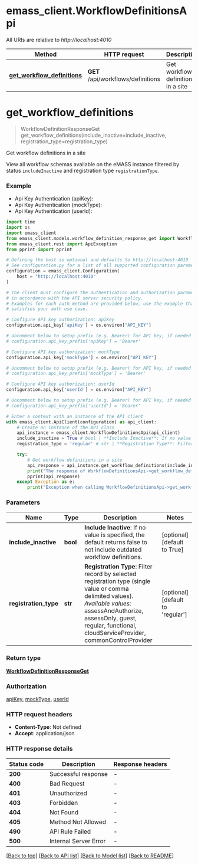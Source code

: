 # emass_client.WorkflowDefinitionsApi

All URIs are relative to *http://localhost:4010*

Method | HTTP request | Description
------------- | ------------- | -------------
[**get_workflow_definitions**](WorkflowDefinitionsApi.md#get_workflow_definitions) | **GET** /api/workflows/definitions | Get workflow definitions in a site


# **get_workflow_definitions**
> WorkflowDefinitionResponseGet get_workflow_definitions(include_inactive=include_inactive, registration_type=registration_type)

Get workflow definitions in a site

View all workflow schemas available on the eMASS instance filtered by  status `includeInactive` and registration type `registrationType`.

### Example

* Api Key Authentication (apiKey):
* Api Key Authentication (mockType):
* Api Key Authentication (userId):
```python
import time
import os
import emass_client
from emass_client.models.workflow_definition_response_get import WorkflowDefinitionResponseGet
from emass_client.rest import ApiException
from pprint import pprint

# Defining the host is optional and defaults to http://localhost:4010
# See configuration.py for a list of all supported configuration parameters.
configuration = emass_client.Configuration(
    host = "http://localhost:4010"
)

# The client must configure the authentication and authorization parameters
# in accordance with the API server security policy.
# Examples for each auth method are provided below, use the example that
# satisfies your auth use case.

# Configure API key authorization: apiKey
configuration.api_key['apiKey'] = os.environ["API_KEY"]

# Uncomment below to setup prefix (e.g. Bearer) for API key, if needed
# configuration.api_key_prefix['apiKey'] = 'Bearer'

# Configure API key authorization: mockType
configuration.api_key['mockType'] = os.environ["API_KEY"]

# Uncomment below to setup prefix (e.g. Bearer) for API key, if needed
# configuration.api_key_prefix['mockType'] = 'Bearer'

# Configure API key authorization: userId
configuration.api_key['userId'] = os.environ["API_KEY"]

# Uncomment below to setup prefix (e.g. Bearer) for API key, if needed
# configuration.api_key_prefix['userId'] = 'Bearer'

# Enter a context with an instance of the API client
with emass_client.ApiClient(configuration) as api_client:
    # Create an instance of the API class
    api_instance = emass_client.WorkflowDefinitionsApi(api_client)
    include_inactive = True # bool | **Include Inactive**: If no value is specified, the default returns false to not include outdated workflow definitions. (optional) (default to True)
    registration_type = 'regular' # str | **Registration Type**: Filter record by selected registration type (single value or comma delimited values).  *Available values:* assessAndAuthorize, assessOnly, guest, regular, functional, cloudServiceProvider, commonControlProvider   (optional) (default to 'regular')

    try:
        # Get workflow definitions in a site
        api_response = api_instance.get_workflow_definitions(include_inactive=include_inactive, registration_type=registration_type)
        print("The response of WorkflowDefinitionsApi->get_workflow_definitions:\n")
        pprint(api_response)
    except Exception as e:
        print("Exception when calling WorkflowDefinitionsApi->get_workflow_definitions: %s\n" % e)
```


### Parameters

Name | Type | Description  | Notes
------------- | ------------- | ------------- | -------------
 **include_inactive** | **bool**| **Include Inactive**: If no value is specified, the default returns false to not include outdated workflow definitions. | [optional] [default to True]
 **registration_type** | **str**| **Registration Type**: Filter record by selected registration type (single value or comma delimited values).  *Available values:* assessAndAuthorize, assessOnly, guest, regular, functional, cloudServiceProvider, commonControlProvider   | [optional] [default to &#39;regular&#39;]

### Return type

[**WorkflowDefinitionResponseGet**](WorkflowDefinitionResponseGet.md)

### Authorization

[apiKey](../README.md#apiKey), [mockType](../README.md#mockType), [userId](../README.md#userId)

### HTTP request headers

 - **Content-Type**: Not defined
 - **Accept**: application/json

### HTTP response details
| Status code | Description | Response headers |
|-------------|-------------|------------------|
**200** | Successful response |  -  |
**400** | Bad Request |  -  |
**401** | Unauthorized |  -  |
**403** | Forbidden |  -  |
**404** | Not Found |  -  |
**405** | Method Not Allowed |  -  |
**490** | API Rule Failed |  -  |
**500** | Internal Server Error |  -  |

[[Back to top]](#) [[Back to API list]](../README.md#documentation-for-api-endpoints) [[Back to Model list]](../README.md#documentation-for-models) [[Back to README]](../README.md)


